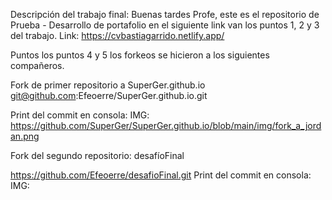 
Descripción del trabajo final:
Buenas tardes Profe, 
este es el repositorio de Prueba - Desarrollo de portafolio
en el siguiente link van los puntos 1, 2 y 3 del trabajo. 
Link: https://cvbastiagarrido.netlify.app/

Puntos los puntos 4 y 5 los forkeos se hicieron a los siguientes compañeros.

Fork de primer repositorio a SuperGer.github.io
git@github.com:Efeoerre/SuperGer.github.io.git

Print del commit en consola: IMG: https://github.com/SuperGer/SuperGer.github.io/blob/main/img/fork_a_jordan.png

Fork del segundo repositorio: desafíoFinal

https://github.com/Efeoerre/desafioFinal.git
Print del commit en consola: IMG: 








